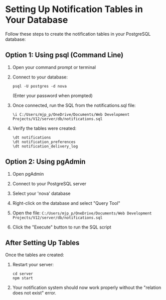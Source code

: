 # Setting Up Notification Tables in Your Database

Follow these steps to create the notification tables in your PostgreSQL database:

## Option 1: Using psql (Command Line)

1. Open your command prompt or terminal

2. Connect to your database:
   ```
   psql -U postgres -d nova
   ```
   (Enter your password when prompted)

3. Once connected, run the SQL from the notifications.sql file:
   ```
   \i C:/Users/mjp_p/OneDrive/Documents/Web Development Projects/V12/server/db/notifications.sql
   ```

4. Verify the tables were created:
   ```
   \dt notifications
   \dt notification_preferences
   \dt notification_delivery_log
   ```

## Option 2: Using pgAdmin

1. Open pgAdmin

2. Connect to your PostgreSQL server

3. Select your 'nova' database

4. Right-click on the database and select "Query Tool"

5. Open the file: `C:/Users/mjp_p/OneDrive/Documents/Web Development Projects/V12/server/db/notifications.sql`

6. Click the "Execute" button to run the SQL script

## After Setting Up Tables

Once the tables are created:

1. Restart your server:
   ```
   cd server
   npm start
   ```

2. Your notification system should now work properly without the "relation does not exist" error. 